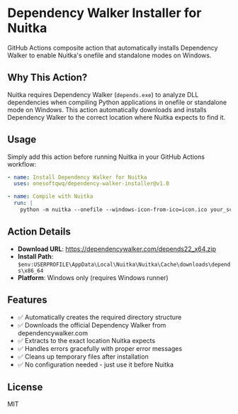 # Dependency Walker Installer for Nuitka

GitHub Actions composite action that automatically installs Dependency Walker to enable Nuitka's onefile and standalone modes on Windows.

## Why This Action?

Nuitka requires Dependency Walker (`depends.exe`) to analyze DLL dependencies when compiling Python applications in onefile or standalone mode on Windows. This action automatically downloads and installs Dependency Walker to the correct location where Nuitka expects to find it.

## Usage

Simply add this action before running Nuitka in your GitHub Actions workflow:

```yaml
- name: Install Dependency Walker for Nuitka
  uses: onesoftqwq/dependency-walker-installer@v1.0

- name: Compile with Nuitka
  run: |
    python -m nuitka --onefile --windows-icon-from-ico=icon.ico your_script.py
```

## Action Details

- **Download URL**: https://dependencywalker.com/depends22_x64.zip
- **Install Path**: `$env:USERPROFILE\AppData\Local\Nuitka\Nuitka\Cache\downloads\depends\x86_64`
- **Platform**: Windows only (requires Windows runner)

## Features

- ✅ Automatically creates the required directory structure
- ✅ Downloads the official Dependency Walker from dependencywalker.com
- ✅ Extracts to the exact location Nuitka expects
- ✅ Handles errors gracefully with proper error messages
- ✅ Cleans up temporary files after installation
- ✅ No configuration needed - just use it before Nuitka

## License

MIT
